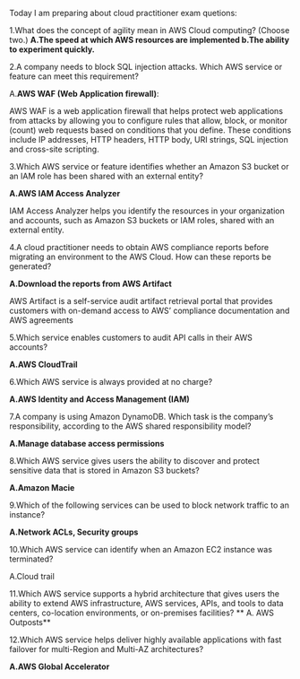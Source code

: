 Today I am preparing about cloud practitioner exam quetions:

1.What does the concept of agility mean in AWS Cloud computing? (Choose  
  two.)
**A.The speed at which AWS resources are implemented
  b.The ability to experiment quickly.**

2.A company needs to block SQL injection attacks.
Which AWS service or feature can meet this requirement?

A.**AWS WAF (Web Application firewall)**:

  AWS WAF is a web application firewall that helps protect web applications from attacks by allowing you to configure rules that allow, block, or monitor (count) web requests based on conditions that you define. These conditions include IP addresses, HTTP headers, HTTP body, URI strings, SQL injection and cross-site scripting.

3.Which AWS service or feature identifies whether an Amazon S3 bucket or an IAM role has been shared with an external entity?

**A.AWS IAM Access Analyzer**

  IAM Access Analyzer helps you identify the resources in your organization and accounts, such as Amazon S3 buckets or IAM roles, shared with an external entity.

4.A cloud practitioner needs to obtain AWS compliance reports before migrating an environment to the AWS Cloud.
How can these reports be generated?

**A.Download the reports from AWS Artifact**

 AWS Artifact is a self-service audit artifact retrieval portal that provides customers with on-demand access to AWS’ compliance documentation and AWS agreements

5.Which service enables customers to audit API calls in their AWS accounts?

**A.AWS CloudTrail**

6.Which AWS service is always provided at no charge?

**A.AWS Identity and Access Management (IAM)**

7.A company is using Amazon DynamoDB.
Which task is the company’s responsibility, according to the AWS shared responsibility model?

**A.Manage database access permissions**

8.Which AWS service gives users the ability to discover and protect sensitive data that is stored in Amazon S3 buckets?

**A.Amazon Macie**

9.Which of the following services can be used to block network traffic to an instance?

**A.Network ACLs, Security groups**

10.Which AWS service can identify when an Amazon EC2 instance was terminated?

A.Cloud trail

11.Which AWS service supports a hybrid architecture that gives users the ability to extend AWS infrastructure, AWS services, APIs, and tools to data centers, co-location environments, or on-premises facilities?
**
A. AWS Outposts**

12.Which AWS service helps deliver highly available applications with fast failover for multi-Region and Multi-AZ architectures?

**A.AWS Global Accelerator**
